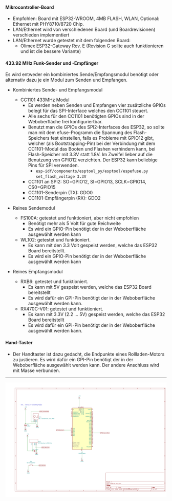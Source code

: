 #### Mikrocontroller-Board

  * Empfohlen: Board mit ESP32-WROOM, 4MB FLASH, WLAN, Optional: Ethernet mit PHY8710/8720 Chip.
  * LAN/Ethernet wird von verschiedenen Board (und Boardrevisionen) verschieden implementiert
  * LAN/Ethernet wurde getestet mit dem folgenden Board:
       * Olimex ESP32-Gateway Rev. E (Revision G sollte auch funktionieren und ist die bessere Variante)

#### 433.92 MHz Funk-Sender und -Empfänger

  Es wird entweder ein kombiniertes Sende/Empfangsmodul benötigt oder alternativ dazu je ein Modul zum Senden und Empfangen.

  * Kombiniertes Sende- und Empfangsmodul
  
     * CC1101 433MHz Modul
         * Es werden neben Senden und Empfangen vier zusätzliche GPIOs belegt für das SPI-Interface welches den CC1101 steuert.
         * Alle sechs für den CC1101 benötigten GPIOs sind in der Weboberfläche frei konfiguriertbar.
         * Benutzt man die GPIOs des SPI2-Interfaces des ESP32, so sollte man mit dem efuse-Programm die Spannung des Flash-Speichers fest einstellen, falls es Probleme mit GPIO12 gibt, welcher (als Bootstrapping-Pin) bei der Verbindung mit dem CC1101-Modul das Booten und Flashen verhindern kann, bei Flash-Speicher mit 3.3V statt 1.8V. Im Zweifel lieber auf die Benutzung von GPIO12 verzichten. Der ESP32 kann beliebige Pins für SPI verwenden.
            * `esp-idf/components/esptool_py/esptool/espefuse.py set_flash_voltage 3.3V`
         * CC1101 an SPI2: SO=GPIO12, SI=GPIO13, SCLK=GPIO14, CS0=GPIO15
         * CC1101-Senderpin (TX): GDO0
         * CC1101-Empfängerpin (RX): GDO2 
       

  * Reines Sendemodul
     * FS100A: getestet und funktioniert, aber nicht empfohlen
        * Benötigt mehr als 5 Volt für gute Reichweite
        * Es wird ein GPIO-Pin benötigt der in der Weboberfläche ausgewählt werden kann    
     * WL102: getestet und funktioniert.
        * Es kann mit den 3.3 Volt gespeist werden, welche das ESP32 Board bereitstellt.
        * Es wird ein GPIO-Pin benötigt der in der Weboberfläche ausgewählt werden kann
        

      
  * Reines Empfangsmodul   
     * RXB6: getestet und funktioniert.
        * Es kann mit 5V gespeist werden, welche das ESP32 Board bereitstellt
        * Es wird dafür ein GPI-Pin benötigt der in der Weboberfläche ausgewählt werden kann.  
     * RX470C-V01: getestet und funktioniert.
        * Es kann mit 3.3V (2.2 ... 5V) gespeist werden, welche das ESP32 Board bereitstellt
        * Es wird dafür ein GPI-Pin benötigt der in der Weboberfläche ausgewählt werden kann.
      

#### Hand-Taster
   * Der Handtaster ist dazu gedacht, die Endpunkte eines Rollladen-Motors zu justieren. Es wird dafür ein GPI-Pin benötigt der in der Weboberfläche ausgewählt werden kann. Der andere Anschluss wird mit Masse verbunden.


<hr>

![Schematic](img/schematic.png)
